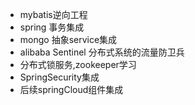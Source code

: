 * mybatis逆向工程
* spring 事务集成
* mongo 抽象service集成
* alibaba Sentinel 分布式系统的流量防卫兵
* 分布式锁服务,zookeeper学习
* SpringSecurity集成
* 后续springCloud组件集成

